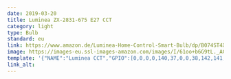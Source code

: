 ```yaml
---
date: 2019-03-20
title: Luminea ZX-2831-675 E27 CCT
category: light
type: Bulb
standard: eu
link: https://www.amazon.de/Luminea-Home-Control-Smart-Bulb/dp/B074ST4XF4
image: https://images-eu.ssl-images-amazon.com/images/I/61oo+b6G9tL._AC_SS350_.jpg
template: '{"NAME":"Luminea CCT","GPIO":[0,0,0,0,140,37,0,0,38,142,141,0,0],"FLAG":0,"BASE":18}' 
link_alt: 
---
```


